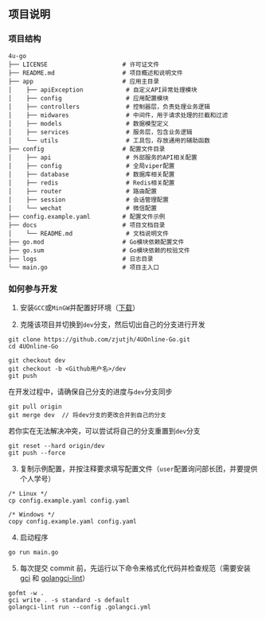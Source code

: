 ## 项目说明

### 项目结构

```
4u-go
├── LICENSE                     # 许可证文件
├── README.md                   # 项目概述和说明文件
├── app                         # 应用主目录
│    ├── apiException            # 自定义API异常处理模块
│    ├── config                  # 应用配置模块
│    ├── controllers             # 控制器层，负责处理业务逻辑
│    ├── midwares                # 中间件，用于请求处理的拦截和过滤
│    ├── models                  # 数据模型定义
│    ├── services                # 服务层，包含业务逻辑
│    └── utils                   # 工具包，存放通用的辅助函数
├── config                      # 配置文件目录
│    ├── api                     # 外部服务的API相关配置
│    ├── config                  # 全局viper配置
│    ├── database                # 数据库相关配置
│    ├── redis                   # Redis相关配置
│    ├── router                  # 路由配置
│    ├── session                 # 会话管理配置
│    └── wechat                  # 微信配置
├── config.example.yaml         # 配置文件示例
├── docs                        # 项目文档目录
│    └── README.md               # 文档说明文件
├── go.mod                      # Go模块依赖配置文件
├── go.sum                      # Go模块依赖的校验文件
├── logs                        # 日志目录
└── main.go                     # 项目主入口
```

### 如何参与开发

1. 安装`GCC`或`MinGW`并配置好环境（[下载](http://tdm-gcc.tdragon.net/download)）

2. 克隆该项目并切换到`dev`分支，然后切出自己的分支进行开发

```shell
git clone https://github.com/zjutjh/4UOnline-Go.git
cd 4UOnline-Go

git checkout dev
git checkout -b <Github用户名>/dev
git push
```

在开发过程中，请确保自己分支的进度与`dev`分支同步

```shell
git pull origin
git merge dev  // 将dev分支的更改合并到自己的分支
```

若你实在无法解决冲突，可以尝试将自己的分支重置到`dev`分支

```shell
git reset --hard origin/dev
git push --force
```

3. 复制示例配置，并按注释要求填写配置文件（`user`配置询问部长团，并要提供个人学号）

```shell
/* Linux */
cp config.example.yaml config.yaml

/* Windows */
copy config.example.yaml config.yaml
```

4. 启动程序

```shell
go run main.go
```

5. 每次提交 commit 前，先运行以下命令来格式化代码并检查规范（需要安装 [gci](https://github.com/daixiang0/gci) 和 [golangci-lint](https://golangci-lint.run/)）

```
gofmt -w .
gci write . -s standard -s default
golangci-lint run --config .golangci.yml
```
